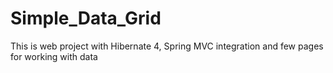 # Simple_Data_Grid
This is web project with Hibernate 4, Spring MVC integration and few pages for working with data

